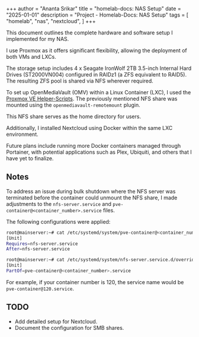 +++
author = "Ananta Srikar"
title = "homelab-docs: NAS Setup"
date = "2025-01-01"
description = "Project - Homelab-Docs: NAS Setup"
tags = [
    "homelab",
    "nas",
    "nextcloud",
]
+++

This document outlines the complete hardware and software setup I implemented for my NAS.

I use Proxmox as it offers significant flexibility, allowing the deployment of both VMs and LXCs.

The storage setup includes 4 x Seagate IronWolf 2TB 3.5-inch Internal Hard Drives (ST2000VN004) configured in RAIDz1 (a ZFS equivalent to RAID5). The resulting ZFS pool is shared via NFS wherever required.

To set up OpenMediaVault (OMV) within a Linux Container (LXC), I used the [Proxmox VE Helper-Scripts](https://tteck.github.io/Proxmox/). The previously mentioned NFS share was mounted using the `openmediavault-remotemount` plugin. 

This NFS share serves as the home directory for users.

Additionally, I installed Nextcloud using Docker within the same LXC environment. 

Future plans include running more Docker containers managed through Portainer, with potential applications such as Plex, Ubiquiti, and others that I have yet to finalize.

## Notes
To address an issue during bulk shutdown where the NFS server was terminated before the container could unmount the NFS share, I made adjustments to the `nfs-server.service` and `pve-container@<container_number>.service` files.

The following configurations were applied:

```bash
root@mainserver:~# cat /etc/systemd/system/pve-container@<container_number>.service.d/override.conf 
[Unit]
Requires=nfs-server.service
After=nfs-server.service

root@mainserver:~# cat /etc/systemd/system/nfs-server.service.d/override.conf 
[Unit]
PartOf=pve-container@<container_number>.service
```

For example, if your container number is 120, the service name would be `pve-container@120.service`.

## TODO
- Add detailed setup for Nextcloud.
- Document the configuration for SMB shares.